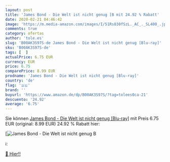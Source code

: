 ```yaml
---
layout: post
title: 'James Bond - Die Welt ist nicht genug [B mit 24.92 % Rabatt'
date: 2020-02-21 04:46:42
image: 'https://m.media-amazon.com/images/I/51Rs830fSzL._AC_._SL400_.jpg'
comments: true
category: ofertas
author: 'tole.es'
slug: 'B00AK3S97S-de James Bond - Die Welt ist nicht genug [Blu-ray]'
sku: 'B00AK3S97S-de'
tags: [  ]
actualPrice: 6.75 EUR
currency: EUR
price: 6.75
comparePrice: 8.99 EUR
prodname: 'James Bond - Die Welt ist nicht genug [Blu-ray]'
country: 'de'
flag: '🇩🇪'
brand: ''
buyurl: 'https://www.amazon.de/dp/B00AK3S97S/?tag=tolees0ca-21'
descuento: '24.92'
average: '6.75'
---
```


Sie können [James Bond - Die Welt ist nicht genug [Blu-ray]](https://www.amazon.de/dp/B00AK3S97S/?tag=tolees0ca-21) mit Preis 6.75 EUR (original: 8.99 EUR) 24.92 % Rabatt hier:

[![James Bond - Die Welt ist nicht genug [B](https://m.media-amazon.com/images/I/51Rs830fSzL._AC_._SL400_.jpg)](https://www.amazon.de/dp/B00AK3S97S/?tag=tolees0ca-21)

ℹ️:


[🛒 Hier!!](https://www.amazon.de/dp/B00AK3S97S/?tag=tolees0ca-21)
